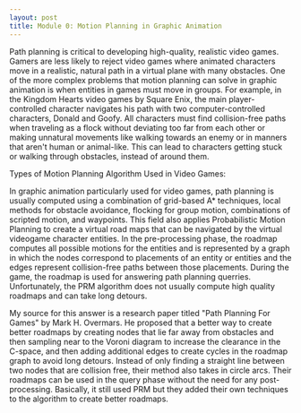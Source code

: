 ```yaml
---
layout: post
title: Module 0: Motion Planning in Graphic Animation
---
```

Path planning is critical to developing high-quality, realistic video games. Gamers are less likely to reject video games where animated characters move
in a realistic, natural path in a virtual plane with many obstacles. One of the more complex problems that motion planning can solve in graphic animation
is when entities in games must move in groups. For example, in the Kingdom Hearts video games by Square Enix, the main player-controlled character 
navigates his path with two computer-controlled characters, Donald and Goofy. All characters must find collision-free paths when traveling as a 
flock without deviating too far from each other or making unnatural movements like walking towards an enemy or in manners that aren't human or animal-like.
This  can lead to characters getting stuck or walking through obstacles, instead of around them. 

Types of Motion Planning Algorithm Used in Video Games:

In graphic animation particularly used for video games, path planning is usually computed using a combination of grid-based A* techniques, 
local methods for obstacle avoidance, flocking for group motion, combinations of scripted motion, and waypoints. This field also applies 
Probabilistic Motion Planning to create a virtual road maps that can be navigated by the virtual videogame character entities. 
In the pre-processing phase, the roadmap computes all possible motions for the entities and is represented by a graph in which the nodes 
correspond to placements of an entity or entities and the edges represent collision-free paths between those placements. During the game, 
the roadmap is used for answering path planning querries. Unfortunately, the PRM algorithm does not usually compute high quality roadmaps 
and can take long detours.

My source for this answer is a research paper titled "Path Planning For Games" by Mark H. Overmars. 
He proposed that a better way to create better roadmaps by creating nodes that lie far away from obstacles and then sampling near 
to the Voroni diagram to increase the clearance in the C-space, and then adding additional edges to create cycles in the 
roadmap graph to avoid long detours. Instead of only finding a straight line between two nodes that are collision free, 
their method also takes in circle arcs. Their roadmaps can be used in the query phase without the need for any post-processing. 
Basically, it still used PRM but they added their own techniques to the algorithm to create better roadmaps. 
